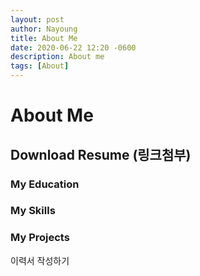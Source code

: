 ```yaml
---   
layout: post  
author: Nayoung  
title: About Me  
date: 2020-06-22 12:20 -0600  
description: About me
tags: [About]
---  
```


# About Me
## Download Resume (링크첨부)
### My Education
### My Skills
### My Projects

이력서 작성하기
